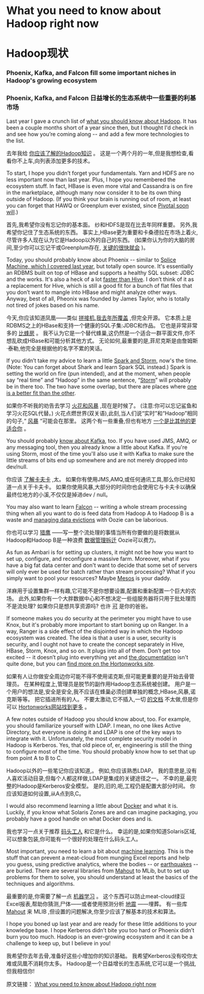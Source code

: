 # What you need to know about Hadoop right now

# Hadoop现状

### Phoenix, Kafka, and Falcon fill some important niches in Hadoop's growing ecosystem

### Phoenix, Kafka, and Falcon 日益增长的生态系统中一些重要的利基市场


Last year I gave a crunch list of [what you should know about Hadoop](http://www.infoworld.com/article/2608249/application-development/know-this-right-now-about-hadoop.html). It has been a couple months short of a year since then, but I thought I'd check in and see how you’re coming along -- and add a few more technologies to the list.

去年我给 [你应该了解的Hadoop知识](http://www.infoworld.com/article/2608249/application-development/know-this-right-now-about-hadoop.html) 。 这是一个两个月的一年,但是我想检查,看看你不上车,向列表添加更多的技术。


To start, I hope you didn’t forget your fundamentals. Yarn and HDFS are no less important now than last year. Plus, I hope you remembered the ecosystem stuff. In fact, HBase is even more vital and Cassandra is on fire in the marketplace, although many now consider it to be its own thing outside of Hadoop. (If you think your brain is running out of room, at least you can forget that HAWQ or Greenplum ever existed, since [Pivotal soon will](http://www.infoworld.com/article/2885334/application-development/what-pivotals-big-open-source-move-really-means.html).)


首先,我希望你没有忘记你的基本面。 纱和HDFS是现在比去年同样重要。 另外,我希望你记住了生态系统的东西。 事实上,HBase更为重要和卡桑德拉在市场上着火,尽管许多人现在认为它是Hadoop以外的自己的东西。 (如果你认为你的大脑的房间,至少你可以忘记干或Greenplum存在, [关键的很快就会](http://www.infoworld.com/article/2885334/application-development/what-pivotals-big-open-source-move-really-means.html) )。


Today, you should probably know about Phoenix -- similar to [Splice Machine, which I covered last year](http://www.infoworld.com/article/2608749/application-development/with-hadoop-hbase--splice-machine-breathes-new-life-into-old-rdbms.html), but totally open source. It's essentially an RDBMS built on top of HBase and supports a healthy SQL subset: JDBC and the works. It's also a heck of a lot [faster than Hive](http://phoenix.apache.org/performance.html). I don’t think of it as a replacement for Hive, which is still a good fit for a bunch of flat files that you don’t want to mangle into HBase and might analyze other ways. Anyway, best of all, Pheonix was founded by James Taylor, who is totally not tired of jokes based on his name.

今天,你应该知道凤凰——类似 [拼接机,我去年所覆盖](http://www.infoworld.com/article/2608749/application-development/with-hadoop-hbase--splice-machine-breathes-new-life-into-old-rdbms.html) ,但完全开源。 它本质上是RDBMS之上的HBase和支持一个健康的SQL子集:JDBC和作品。 它也是非常非常多的 [比蜂房](http://phoenix.apache.org/performance.html) 。 我不认为它是一个替代蜂巢,这仍然是一个适合一群平面文件,你不想乱砍成HBase和可能分析其他方式。 无论如何,最重要的是,菲尼克斯是由詹姆斯·泰勒,他完全是根据他的名字不累的笑话。


If you didn’t take my advice to learn a little [Spark and Storm](http://www.infoworld.com/article/2854894/application-development/spark-and-storm-for-real-time-computation.html), now's the time. (Note: You can forget about Shark and learn Spark SQL instead.) Spark is setting the world on fire (pun intended), and at the moment, when people say “real time” and “Hadoop” in the same sentence, “[Storm](http://www.infoworld.com/article/2860740/application-development/twitter-analytics-with-storm.html)” will probably be in there too. The two have some overlap, but there are places where [one is a better fit than the other](http://www.infoworld.com/article/2854894/application-development/spark-and-storm-for-real-time-computation.html).



如果你不听我的劝告去学习 [火花和风暴](http://www.infoworld.com/article/2854894/application-development/spark-and-storm-for-real-time-computation.html) ,现在是时候了。 (注意:你可以忘记鲨鱼和学习火花SQL代替。) 火花点燃世界(双关语),此刻,当人们说“实时”和“Hadoop”相同的句子,“ [风暴](http://www.infoworld.com/article/2860740/application-development/twitter-analytics-with-storm.html) “可能会在那里。 这两个有一些重叠,但也有地方 [一个是比其他的更适合你](http://www.infoworld.com/article/2854894/application-development/spark-and-storm-for-real-time-computation.html) 。



You should probably [know about Kafka](http://kafka.apache.org/documentation.html), too. If you have used JMS, AMQ, or any messaging tool, then you already know a little about Kafka. If you're using Storm, most of the time you'll also use it with Kafka to make sure the little streams of bits end up somewhere and are not merely dropped into dev/null.

你应该 [了解卡夫卡](http://kafka.apache.org/documentation.html) ,太。 如果你有使用JMS,AMQ,或任何通讯工具,那么你已经知道一点关于卡夫卡。 如果你使用风暴,大部分的时间你也会使用它与卡夫卡以确保最终位地方的小溪,不仅仅是掉进dev / null。


You may also want to learn [Falcon](http://falcon.apache.org/index.html) -- writing a whole stream processing thing when all you want to do is feed data from Hadoop A to Hadoop B is a waste and [managing data evictions](http://falcon.apache.org/HiveIntegration.html) with Oozie can be laborious.


你也可以学习 [猎鹰](http://falcon.apache.org/index.html) ——写一整个流处理的事情当所有你要做的是将数据从Hadoop和Hadoop B是一种浪费 [数据管理拆迁](http://falcon.apache.org/HiveIntegration.html) Oozie可以费力。



As fun as Ambari is for setting up clusters, it might not be how you want to set up, configure, and reconfigure a massive farm. Moreover, what if you have a big fat data center and don't want to decide that some set of servers will only ever be used for batch rather than stream processing? What if you simply want to pool your resources? Maybe [Mesos](http://mesos.apache.org/) is your daddy.

洋麻用于设置集群一样有趣,它可能不是你想要设置,配置和重新配置一个巨大的农场。 此外,如果你有一个大胖数据中心和不想决定一些组服务器将只用于批处理而不是流处理? 如果你只是想共享资源吗? 也许 [可](http://mesos.apache.org/) 是你的爸爸。



If someone makes you do security at the perimeter you might have to use Knox, but it's probably more important to start boning up on Ranger. In a way, Ranger is a side effect of the disjointed way in which the Hadoop ecosystem was created. The idea is that a user is a user, security is security, and I ought not have to create the concept separately in Hive, HBase, Storm, Knox, and so on. It plugs into all of them. Don’t get too excited -- it doesn’t plug into everything yet and [the documentation](https://cwiki.apache.org/confluence/display/RANGER/Index) isn't quite done, but you can [find more on the Hortonworks site](http://docs.hortonworks.com/HDPDocuments/HDP2/HDP-2.2.0/Ranger_U_Guide_v22/index.html#Item1.1).


如果有人让你做安全周边你可能不得不使用诺克斯,但可能更重要的是开始去骨管理员。 在某种程度上,管理员是脱节的副作用Hadoop生态系统被创建。 用户是一个用户的想法是,安全是安全,我不应该在蜂巢必须创建单独的概念,HBase,风暴,诺克斯等等。 把它插进所有的人。 不要太激动,它不插入,一切 [的文档](https://cwiki.apache.org/confluence/display/RANGER/Index) 不太做,但是你可以 [Hortonworks网站找到更多](http://docs.hortonworks.com/HDPDocuments/HDP2/HDP-2.2.0/Ranger_U_Guide_v22/index.html#Item1.1) 。


A few notes outside of Hadoop you should know about, too. For example, you should familiarize yourself with LDAP. I mean, no one likes Active Directory, but everyone is doing it and LDAP is one of the key ways to integrate with it. Unfortunately, the most complete security model in Hadoop is Kerberos. Yes, that old piece of, er, engineering is still the thing to configure most of the time. You should probably know how to set that up from point A to B to C.

Hadoop以外的一些笔记你应该知道,。 例如,你应该熟悉LDAP。 我的意思是,没有人喜欢活动目录,但每个人都这样做,LDAP是集成的关键途径之一。 不幸的是,最完整的Hadoop是Kerberos安全模型。 是的,旧的,呃,工程仍是配置大部分时间。 你应该知道如何设置,从A点到B,C。


I would also recommend learning a little about [Docker](http://www.infoworld.com/resources/16373/application-virtualization/the-beginners-guide-to-docker) and what it is. Luckily, if you know what Solaris Zones are and can imagine packaging, you probably have a good handle on what Docker does and is.


我也学习一点关于推荐 [码头工人](http://www.infoworld.com/resources/16373/application-virtualization/the-beginners-guide-to-docker) 和它是什么。 幸运的是,如果你知道Solaris区域,可以想象包装,你可能有一个很好的处理在什么码头工人。


Most important, you need to learn a bit about [machine learning](https://www.coursera.org/learn/machine-learning/). This is the stuff that can prevent a meat-cloud from munging Excel reports and help you guess, using predictive analytics, where the bodies -- or [earthquakes](http://recovery.doi.gov/press/us-geological-survey-twitter-earthquake-detector-ted/) -- are buried. There are several libraries from [Mahout](http://mahout.apache.org/) to MLib, but to set up problems for them to solve,  you should understand at least the basics of the techniques and algorithms.

最重要的是,你需要了解一点 [机器学习](https://www.coursera.org/learn/machine-learning/) 。 这个东西可以防止meat-cloud绿豆Excel报表,帮助你猜测,尸体——或者使用预测分析 [地震](http://recovery.doi.gov/press/us-geological-survey-twitter-earthquake-detector-ted/) ——埋葬。 有一些库 [Mahout](http://mahout.apache.org/) 来 MLIB ,但设置的问题解决,你至少应该了解基本的技术和算法。


I hope you boned up last year and are ready for these little additions to your knowledge base. I hope Kerberos didn’t bite you too hard or Phoenix didn’t burn you too much. Hadoop is an ever-growing ecosystem and it can be a challenge to keep up, but I believe in you!


我希望你去年去骨,准备好这些小增加你的知识基础。 我希望Kerberos没有咬你太难或凤凰不消耗你太多。 Hadoop是一个日益增长的生态系统,它可以是一个挑战,但我相信你!

原文链接： [What you need to know about Hadoop right now](http://www.javaworld.com/article/2896317/big-data/what-you-need-to-know-about-hadoop-right-now.html)

